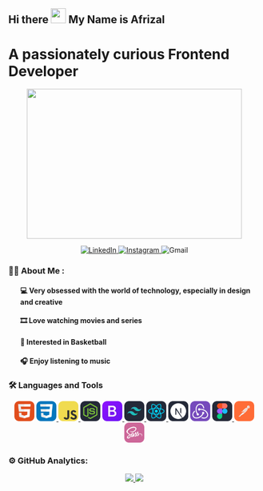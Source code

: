 <h2> Hi there <img src="https://raw.githubusercontent.com/TheDudeThatCode/TheDudeThatCode/master/Assets/Hi.gif" width="30px" height="30px"> My Name is Afrizal</h2> 
<h1>A passionately curious Frontend Developer</h1>

<p align="center">
  <img align="center" width="430px" height="300" src="https://raw.githubusercontent.com/demartini/demartini/master/code.gif">
</p>
<p align="center">
  <a href="https://www.linkedin.com/in/af-rizal-4aa69b24a/" target="_blank">
    <img src="https://img.shields.io/badge/linkedin-%230077B5.svg?&style=for-the-badge&logo=linkedin&logoColor=white&color=071A2C" alt="LinkedIn"/>
  </a>
  <a href="https://www.instagram.com/_xjjal21" target="_blank">
    <img src="https://img.shields.io/badge/instagram-%23E4405F.svg?&style=for-the-badge&logo=instagram&logoColor=white&color=071A2C" alt="Instagram"/>
  </a>
    <img src="https://img.shields.io/badge/4friizal@gmail.com-%2312100E.svg?&style=for-the-badge&logo=gmail&logoColor=white&color=071A2C" alt="Gmail"/>
</p>

  <h3 align="left">👨‍💻 About Me :</h3>
  <div align="left">
    <ul>
        <h4>💻 Very obsessed with the world of technology, especially in design and creative</h4>
        <h4>🎞  Love watching movies and series</h4>
        <h4>🏀 Interested in Basketball</h4>
        <h4>🎧 Enjoy listening to music</h4>
    </ul>
  </div>

  <h3 align="left">🛠️ Languages and Tools</h3>
  <p align="center">
    <a href="https://www.w3.org/html/" target="_blank"> <img src="./assets/HTML.svg" alt="html5" width="40" height="40"/></a> 
    <a href="https://www.w3schools.com/css/" target="_blank"> <img src="./assets/CSS.svg" alt="css3" width="40" height="40"/> </a>
    <a href="https://developer.mozilla.org/en-US/docs/Web/JavaScript" target="_blank"> <img src="./assets/JavaScript.svg" alt="javascript" width="40" height="40"/> </a>
    <a href="https://nodejs.org" target="_blank"> <img src="./assets/NodeJS-Dark.svg" alt="nodejs" width="40" height="40"/></a> 
    <a href="https://getbootstrap.com" target="_blank"> <img src="./assets/Bootstrap.svg" alt="bootstrap" width="40" height="40"/> </a>
    <a href="https://tailwindcss.com/" target="_blank"> <img src="./assets/TailwindCSS-Dark.svg" alt="tailwindcss" width="40" height="40"/> </a>
    <a href="https://reactjs.org/" target="_blank"> <img src="./assets/React-Dark.svg" alt="react" width="40" height="40"/> </a>
    <a href="https://nextjs.org/" target="_blank"><img src="./assets/NextJS-Dark.svg" alt="nextjs" width="40" height="40"/></a>
    <a href="https://redux.js.org" target="_blank"><img src="./assets/Redux.svg" alt="redux" width="40" height="40"/></a>
    <a href="https://www.figma.com/" target="_blank"> <img src="./assets/Figma-Dark.svg" alt="figma" width="40" height="40"/> </a>
    <a href="https://postman.com" target="_blank"> <img src="./assets/Postman.svg" alt="postman" width="40" height="40"/> </a>
    <a href="https://sass-lang.com/" target="_blank"> <img src="./assets/Sass.svg" alt="sass" width="40" height="40"/> </a>
  </p>

<h3 align="left">⚙️ GitHub Analytics:</h3>
<div align="center">
  <a href="https://github.com/4friizal">
    <img height="127em" src="https://github-readme-stats-eight-theta.vercel.app/api?username=4friizal&show_icons=true&theme=algolia&include_all_commits=true&count_private=true"/>
    <img height="127em" src="https://github-readme-stats-eight-theta.vercel.app/api/top-langs/?username=4friizal&layout=compact&langs_count=8&theme=algolia"/>
  </a>
</div>
